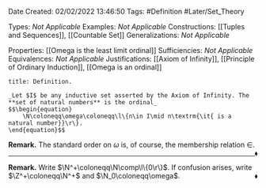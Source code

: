 <div class="topSpace"></div>

Date Created: 02/02/2022 13:46:50
Tags: #Definition #Later/Set_Theory

Types: _Not Applicable_
Examples: _Not Applicable_
Constructions: [[Tuples and Sequences]], [[Countable Set]]
Generalizations: _Not Applicable_

Properties: [[Omega is the least limit ordinal]]
Sufficiencies: _Not Applicable_
Equivalences: _Not Applicable_
Justifications: [[Axiom of Infinity]], [[Principle of Ordinary Induction]], [[Omega is an ordinal]]

``` ad-Definition
title: Definition.

_Let $I$ be any inductive set asserted by the Axiom of Infinity. The **set of natural numbers** is the ordinal_
$$\begin{equation}
    \N\coloneqq\omega\coloneqq\l\{n\in I\mid n\textrm{\it{ is a natural number}}\r\}.
\end{equation}$$

```

**Remark.** The standard order on $\omega$ is, of course, the membership relation $\in$.<span style="float:right;">$\blacklozenge$</span>

---

**Remark.** Write $\N^+\coloneqq\N\comp\l\{0\r\}$. If confusion arises, write $\Z^+\coloneqq\N^+$ and $\N_0\coloneqq\omega$.<span style="float:right;">$\blacklozenge$</span>
